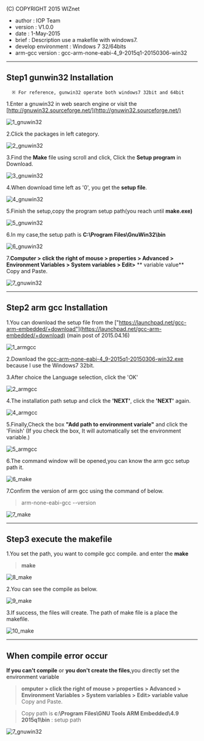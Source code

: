 (C) COPYRIGHT 2015 WIZnet

  * author : IOP Team
  * version : V1.0.0
  * date : 1-May-2015
  * brief : Description use a makefile with windows7.
  * develop environment : Windows 7 32/64bits
  * arm-gcc version : gcc-arm-none-eabi-4_9-2015q1-20150306-win32
---

## Step1 gunwin32 Installation

      ※ For reference, gunwin32 operate both windows7 32bit and 64bit

1.Enter a gnuwin32 in web search engine or visit the [http://gnuwin32.sourceforge.net/](http://gnuwin32.sourceforge.net/)     

![1_gnuwin32](../img/1_gnuwin32.jpg)

2.Click the packages in left category.

![2_gnuwin32](../img/2_gnuwin32.jpg)

3.Find the **Make** file using scroll and click, Click the **Setup program** in Download.

![3_gnuwin32](../img/3_gnuwin32.jpg)

4.When download time left as '0', you get the **setup file**.

![4_gnuwin32](../img/4_gnuwin32.jpg)

5.Finish the setup,copy the program setup path(you reach until **make.exe)**

![5_gnuwin32](../img/5_gnuwin32.jpg)

6.In my case,the setup path is **C:\Program Files\GnuWin32\bin**

![6_gnuwin32](../img/6_gnuwin32.jpg)

7.**Computer > click the right of mouse > properties > Advanced > Environment Variables > System variables > Edit>** ** variable value** Copy and Paste.

![7_gnuwin32](../img/7_gnuwin32.jpg)

---

## Step2 arm gcc Installation

1.You can download the setup file from the ["https://launchpad.net/gcc-arm-embedded/+download"](https://launchpad.net/gcc-arm-embedded/+download) (main post of 2015.04.16)

![1_armgcc](../img/1_armgcc.jpg)

2.Download the [gcc-arm-none-eabi-4_9-2015q1-20150306-win32.exe](https://launchpad.net/gcc-arm-embedded/4.9/4.9-2015-q1-update/+download/gcc-arm-none-eabi-4_9-2015q1-20150306-win32.exe) because I use the Windows7 32bit.

3.After choice the Language selection, click the 'OK'

![2_armgcc](../img/2_armgcc.jpg)

4.The installation path setup and click the **'NEXT'**, click the **'NEXT'** again.

![4_armgcc](../img/4_armgcc.jpg)

5.Finally,Check the box **"Add path to environment variale"** and click the 'Finish' (If you check the box, It will automatically set the environment variable.)

![5_armgcc](../img/5_armgcc.jpg)

6.The command window will be opened,you can know the arm gcc setup path it.

![6_make](../img/6_make.jpg)

7.Confirm the version of arm gcc using the command of below.

  > arm-none-eabi-gcc --version
  
![7_make](../img/7_make.jpg)

---

## Step3 execute the makefile

1.You set the path, you want to compile gcc compile. and enter the  **make**

>**make**

![8_make](../img/8_make.jpg)

2.You can see the compile as below.

![9_make](../img/9_make.jpg)

3.If success, the files will create. The path of make file is a place the makefile.

![10_make](../img/10_make.jpg)

---

## When compile error occur

**If you can't compile** or **you don't create the files**,you directly set the environment variable

>**omputer > click the right of mouse > properties > Advanced > Environment Variables > System variables > Edit> variable value** Copy and Paste.

>Copy path is **c:\Program Files\GNU Tools ARM Embedded\4.9 2015q1\bin** : setup path

![7_gnuwin32](../img/7_gnuwin32.jpg)







  
  
  
  














